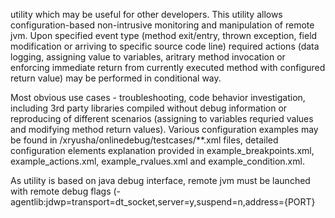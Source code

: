 utility which may be useful for other developers. This utility allows configuration-based non-intrusive monitoring and manipulation of remote jvm. Upon specified event type (method exit/entry, thrown exception, field modification or arriving to specific source code line) required actions (data logging, assigning value to variables, aritrary method invocation or enforcing immediate return from currently executed method with configured return value) may be performed in conditional way.

Most obvious use cases - troubleshooting, code behavior investigation, including 3rd party libraries compiled without debug information or reproducing of different scenarios (assigning to variables requried values and modifying method return values).
Various configuration examples may be found in /xryusha/onlinedebug/testcases/**.xml files, detailed configuration elements explanation provided in example_breakpoints.xml, example_actions.xml, example_rvalues.xml and example_condition.xml.

As utility is based on java debug interface, remote jvm must be launched with remote debug flags (-agentlib:jdwp=transport=dt_socket,server=y,suspend=n,address={PORT}
